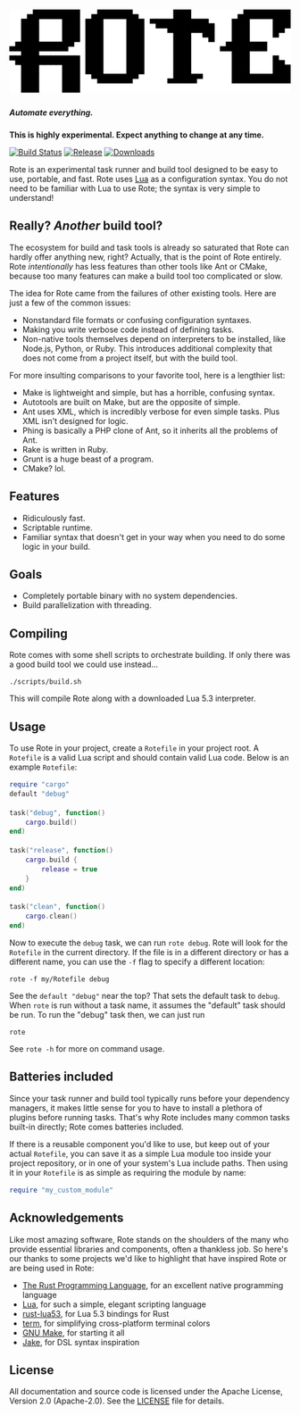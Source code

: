 # ![Rote](/docs/logo.png?raw=true)
##### Automate everything.

**This is highly experimental. Expect anything to change at any time.**

[![Build Status](https://img.shields.io/travis/coderstephen/rote.svg)](https://travis-ci.org/coderstephen/rote) [![Release](https://img.shields.io/github/release/coderstephen/rote.svg)]() [![Downloads](https://img.shields.io/github/downloads/coderstephen/rote/total.svg)]()

Rote is an experimental task runner and build tool designed to be easy to use, portable, and fast. Rote uses [Lua](http://www.lua.org) as a configuration syntax. You do not need to be familiar with Lua to use Rote; the syntax is very simple to understand!


## Really? *Another* build tool?
The ecosystem for build and task tools is already so saturated that Rote can hardly offer anything new, right? Actually, that is the point of Rote entirely. Rote *intentionally* has less features than other tools like Ant or CMake, because too many features can make a build tool too complicated or slow.

The idea for Rote came from the failures of other existing tools. Here are just a few of the common issues:

- Nonstandard file formats or confusing configuration syntaxes.
- Making you write verbose code instead of defining tasks.
- Non-native tools themselves depend on interpreters to be installed, like Node.js, Python, or Ruby. This introduces additional complexity that does not come from a project itself, but with the build tool.

For more insulting comparisons to your favorite tool, here is a lengthier list:

- Make is lightweight and simple, but has a horrible, confusing syntax.
- Autotools are built on Make, but are the opposite of simple.
- Ant uses XML, which is incredibly verbose for even simple tasks. Plus XML isn't designed for logic.
- Phing is basically a PHP clone of Ant, so it inherits all the problems of Ant.
- Rake is written in Ruby.
- Grunt is a huge beast of a program.
- CMake? lol.


## Features
- Ridiculously fast.
- Scriptable runtime.
- Familiar syntax that doesn't get in your way when you need to do some logic in your build.


## Goals
- Completely portable binary with no system dependencies.
- Build parallelization with threading.


## Compiling
Rote comes with some shell scripts to orchestrate building. If only there was a good build tool we could use instead...

    ./scripts/build.sh

This will compile Rote along with a downloaded Lua 5.3 interpreter.


## Usage
To use Rote in your project, create a `Rotefile` in your project root. A `Rotefile` is a valid Lua script and should contain valid Lua code. Below is an example `Rotefile`:

```lua
require "cargo"
default "debug"

task("debug", function()
    cargo.build()
end)

task("release", function()
    cargo.build {
        release = true
    }
end)

task("clean", function()
    cargo.clean()
end)
```

Now to execute the `debug` task, we can run `rote debug`. Rote will look for the `Rotefile` in the current directory. If the file is in a different directory or has a different name, you can use the `-f` flag to specify a different location:

    rote -f my/Rotefile debug

See the `default "debug"` near the top? That sets the default task to `debug`. When `rote` is run without a task name, it assumes the "default" task should be run. To run the "debug" task then, we can just run

    rote

See `rote -h` for more on command usage.


## Batteries included
Since your task runner and build tool typically runs before your dependency managers, it makes little sense for you to have to install a plethora of plugins before running tasks. That's why Rote includes many common tasks built-in directly; Rote comes batteries included.

If there is a reusable component you'd like to use, but keep out of your actual `Rotefile`, you can save it as a simple Lua module too inside your project repository, or in one of your system's Lua include paths. Then using it in your `Rotefile` is as simple as requiring the module by name:

```lua
require "my_custom_module"
```


## Acknowledgements
Like most amazing software, Rote stands on the shoulders of the many who provide essential libraries and components, often a thankless job. So here's our thanks to some projects we'd like to highlight that have inspired Rote or are being used in Rote:

- [The Rust Programming Language](https://www.rust-lang.org), for an excellent native programming language
- [Lua](https://www.lua.org), for such a simple, elegant scripting language
- [rust-lua53](https://github.com/jcmoyer/rust-lua53), for Lua 5.3 bindings for Rust
- [term](https://github.com/Stebalien/term), for simplifying cross-platform terminal colors
- [GNU Make](https://www.gnu.org/software/make), for starting it all
- [Jake](http://jakejs.com), for DSL syntax inspiration


## License
All documentation and source code is licensed under the Apache License, Version 2.0 (Apache-2.0). See the [LICENSE](LICENSE) file for details.
